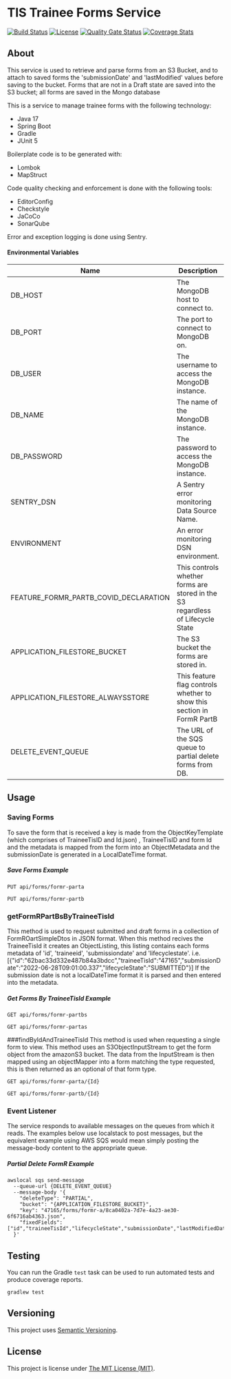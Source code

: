# TIS Trainee Forms Service


[![Build Status][build-badge]][build-href]
[![License][license-badge]][license-href]
[![Quality Gate Status][quality-gate-badge]][quality-gate-href]
[![Coverage Stats][coverage-badge]][coverage-href]


## About

This service is used to retrieve and parse forms from an S3 Bucket, and to attach to saved forms
the 'submissionDate' and 'lastModified' values before saving to the bucket. Forms that are not in a Draft state
are saved into the S3 bucket; all forms are saved in the Mongo database

This is a service to manage trainee forms with the following technology:

 - Java 17
 - Spring Boot
 - Gradle
 - JUnit 5

Boilerplate code is to be generated with:
 - Lombok
 - MapStruct

Code quality checking and enforcement is done with the following tools:
 - EditorConfig
 - Checkstyle
 - JaCoCo
 - SonarQube

Error and exception logging is done using Sentry.

#### Environmental Variables

| Name                           | Description                                                                    | Default   |
|--------------------------------|--------------------------------------------------------------------------------|-----------|
| DB_HOST                        | The MongoDB host to connect to.                                                | localhost |
| DB_PORT                        | The port to connect to MongoDB on.                                             | 27017     |
| DB_USER                        | The username to access the MongoDB instance.                                   | admin     |
| DB_NAME                        | The name of the MongoDB instance.                                              | forms     |
| DB_PASSWORD                    | The password to access the MongoDB instance.                                   | pwd       |
| SENTRY_DSN                     | A Sentry error monitoring Data Source Name.                                    |           |
| ENVIRONMENT                    | An error monitoring DSN environment.                                           | local     |
| FEATURE_FORMR_PARTB_COVID_DECLARATION | This controls whether forms are stored in the S3 regardless of Lifecycle State | true      |
| APPLICATION_FILESTORE_BUCKET   | The S3 bucket the forms are stored in.                                         |           |
| APPLICATION_FILESTORE_ALWAYSSTORE | This feature flag controls whether to show this section in FormR PartB         | false     |
| DELETE_EVENT_QUEUE                    | The URL of the SQS queue to partial delete forms from DB.                      |           |

## Usage
### Saving Forms

To save the form that is received a key is made from the ObjectKeyTemplate (which comprises of TraineeTisID and Id.json)
, TraineeTisID and form Id and the metadata is mapped from the form into an ObjectMetadata and the submissionDate is
generated in a LocalDateTime format.

##### Save Forms Example
```
PUT api/forms/formr-parta
```
```
PUT api/forms/formr-partb
```

### getFormRPartBsByTraineeTisId

This method is used to request submitted and draft forms in a collection of FormROartSimpleDtos in JSON
format. When this method recives the TraineeTisId it creates an ObjectListing, this listing contains each forms
metadata of 'id', 'traineeid', 'submissiondate' and 'lifecyclestate'. 
i.e. [{"id":"62bac33d332e487b84a3bdcc","traineeTisId":"47165","submissionDate":"2022-06-28T09:01:00.337","lifecycleState":"SUBMITTED"}]
If the submission date is not a localDateTime format it is parsed and then entered into the metadata.
##### Get Forms By TraineeTisId Example
```
GET api/forms/formr-partbs
```
```
GET api/forms/formr-partas
```

###findByIdAndTraineeTisId
This method is used when requesting a single form to view. This method uses an S3ObjectInputStream
to get the form object from the amazonS3 bucket. The data from the InputStream is then mapped
using an objectMapper into a form matching the type requested, this is then returned as an optional
of that form type. 

```
GET api/forms/formr-parta/{Id}
```
```
GET api/forms/formr-partb/{Id}
```

### Event Listener

The service responds to available messages on the queues from which it reads. The examples below use
localstack to post messages, but the equivalent example using AWS SQS would mean simply posting the
message-body content to the appropriate queue.

##### Partial Delete FormR Example
```
awslocal sqs send-message 
  --queue-url {DELETE_EVENT_QUEUE} 
  --message-body '{
    "deleteType": "PARTIAL",
    "bucket": "{APPLICATION_FILESTORE_BUCKET}",
    "key": "47165/forms/formr-a/8ca0402a-7d7e-4a23-ae30-6f6716ab4363.json",
    "fixedFields":["id","traineeTisId","lifecycleState","submissionDate","lastModifiedDate"]
  }'
```

## Testing
You can run the  Gradle `test` task can be used to run automated tests
and produce coverage reports.
```shell
gradlew test
```

## Versioning
This project uses [Semantic Versioning](semver.org).

## License
This project is license under [The MIT License (MIT)](LICENSE).

[coverage-badge]:
https://sonarcloud.io/api/project_badges/measure?project=Health-Education-England_tis-trainee-forms&metric=coverage
[coverage-href]:
https://sonarcloud.io/component_measures?metric=coverage&id=Health-Education-England_tis-trainee-forms
[build-badge]: https://badgen.net/github/checks/health-education-england/tis-trainee-forms?label=build&icon=github
[build-href]: https://github.com/Health-Education-England/tis-trainee-forms/actions/workflows/ci-cd-workflow.yml
[license-badge]: https://badgen.net/github/license/health-education-england/tis-trainee-forms
[license-href]: LICENSE
[quality-gate-badge]: https://sonarcloud.io/api/project_badges/measure?project=Health-Education-England_tis-trainee-forms&metric=alert_status
[quality-gate-href]: https://sonarcloud.io/summary/new_code?id=Health-Education-England_tis-trainee-forms
